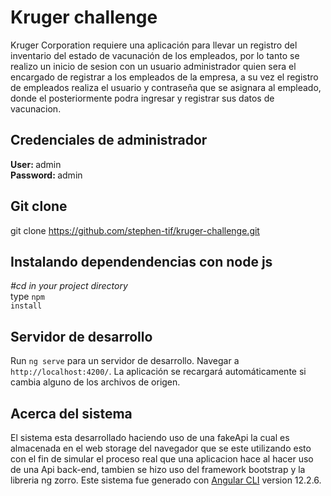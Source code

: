 # Kruger challenge

Kruger Corporation requiere una aplicación para llevar un registro del inventario del estado de vacunación
de los empleados, por lo tanto se realizo un inicio de sesion con un usuario administrador quien sera el encargado
de registrar a los empleados de la empresa, a su vez el registro de empleados realiza el usuario y contraseña que se
asignara al empleado, donde el posteriormente podra ingresar y registrar sus datos de vacunacion.

## Credenciales de administrador
<strong>User: </strong> admin
<br>
<strong>Password: </strong> admin


## Git clone
git clone https://github.com/stephen-tif/kruger-challenge.git


## Instalando dependendencias con node js
<em>#cd in your project directory</em>
<br>
type <code>npm install</code>


## Servidor de desarrollo

Run `ng serve` para un servidor de desarrollo. Navegar a `http://localhost:4200/`. La aplicación se recargará automáticamente si cambia alguno de los archivos de origen.


## Acerca del sistema
El sistema esta desarrollado haciendo uso de una fakeApi la cual es almacenada en el web storage del navegador que se este utilizando esto con el fin de simular el proceso real que una aplicacion hace al hacer uso de una Api back-end, tambien se hizo uso del framework bootstrap y la libreria ng zorro.
Este sistema fue generado con [Angular CLI](https://github.com/angular/angular-cli) version 12.2.6.